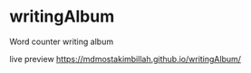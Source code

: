 # writingAlbum
Word counter writing album

live preview 
https://mdmostakimbillah.github.io/writingAlbum/
